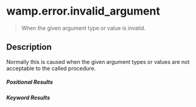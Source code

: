 # wamp.error.invalid_argument
> When the given argument type or value is invalid.

## Description
Normally this is caused when the given argument types or values are not acceptable to the called procedure.

##### Positional Results
<DataTreeView
	:maxDepth="10"
	:data="JSON.stringify({
        0: {
            'type': 'string',
            'description': 'The error message'
        }
	})"
/>

##### Keyword Results
<DataTreeView
	:maxDepth="10"
	:data="JSON.stringify({
        'code': {
            'type': 'string',
            'description': 'invalid_argument'
        },
        'description': {
            'type': 'string',
            'description': 'The error description'
        },
        'message': {
            'type': 'string',
            'description': 'The error message'
        },
        'keys': {
            'type': 'array',
            'description': 'The property keys with failures',
            'items': {
                'type': 'string'
            }
        }
	})"
/>